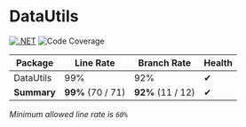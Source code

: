 # DataUtils

[![.NET](https://github.com/fbarresi/DataUtils/actions/workflows/dotnet.yml/badge.svg)](https://github.com/fbarresi/DataUtils/actions/workflows/dotnet.yml)
![Code Coverage](https://img.shields.io/badge/Code%20Coverage-99%25-success?style=flat)

Package | Line Rate | Branch Rate | Health
-------- | --------- | ----------- | ------
DataUtils | 99% | 92% | ✔
**Summary** | **99%** (70 / 71) | **92%** (11 / 12) | ✔

_Minimum allowed line rate is `60%`_
